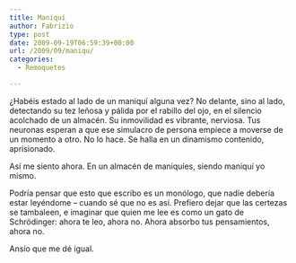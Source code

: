 ```yaml
---
title: Maniquí
author: Fabrizio
type: post
date: 2009-09-19T06:59:39+00:00
url: /2009/09/maniqu/
categories:
  - Remoquetes

---
```

¿Habéis estado al lado de un maniquí alguna vez? No delante, sino al lado, detectando su tez leñosa y pálida por el rabillo del ojo, en el silencio acolchado de un almacén. Su inmovilidad es vibrante, nerviosa. Tus neuronas esperan a que ese simulacro de persona empiece a moverse de un momento a otro. No lo hace. Se halla en un dinamismo contenido, aprisionado.

Así me siento ahora. En un almacén de maniquíes, siendo maniquí yo mismo.

Podría pensar que esto que escribo es un monólogo, que nadie debería estar leyéndome &#8211; cuando sé que no es así. Prefiero dejar que las certezas se tambaleen, e imaginar que quien me lee es como un gato de Schrödinger: ahora te leo, ahora no. Ahora absorbo tus pensamientos, ahora no.

Ansío que me dé igual.